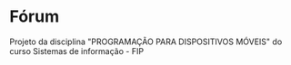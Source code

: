 # Fórum
Projeto da disciplina "PROGRAMAÇÃO PARA DISPOSITIVOS MÓVEIS" do curso Sistemas de informação - FIP
